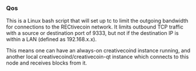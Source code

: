 ### Qos ###

This is a Linux bash script that will set up tc to limit the outgoing bandwidth for connections to the RECtivecoin network. It limits outbound TCP traffic with a source or destination port of 9333, but not if the destination IP is within a LAN (defined as 192.168.x.x).

This means one can have an always-on creativecoind instance running, and another local creativecoind/creativecoin-qt instance which connects to this node and receives blocks from it.

